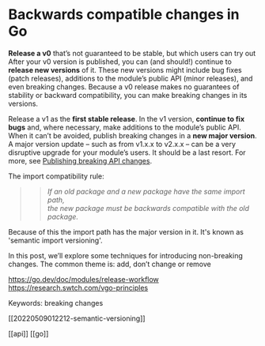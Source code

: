 # Backwards compatible changes in Go



**Release a v0** that’s not guaranteed to be stable, but which users can try out
After your v0 version is published, you can (and should!) continue to **release new versions** of it.
	These new versions might include bug fixes (patch releases), additions to the module’s public API (minor releases), and even breaking changes. Because a v0 release makes no guarantees of stability or backward compatibility, you can make breaking changes in its versions.

Release a v1 as the **first stable release**.
In the v1 version, **continue to fix bugs** and, where necessary, make additions to the module’s public API.
When it can’t be avoided, publish breaking changes in a **new major version**.
	A major version update – such as from v1.x.x to v2.x.x – can be a very disruptive upgrade for your module’s users. It should be a last resort. For more, see [Publishing breaking API changes](https://go.dev/doc/modules/release-workflow#breaking).

The import compatibility rule:
>> _If an old package and a new package have the same import path,  
> the new package must be backwards compatible with the old package._

Because of this the import path has the major version in it. It's known as 'semantic import versioning'.

In this post, we’ll explore some techniques for introducing non-breaking changes. The common theme is: add, don’t change or remove

https://go.dev/doc/modules/release-workflow
https://research.swtch.com/vgo-principles

Keywords: breaking changes

[[20220509012212-semantic-versioning]]

[[api]]
[[go]]